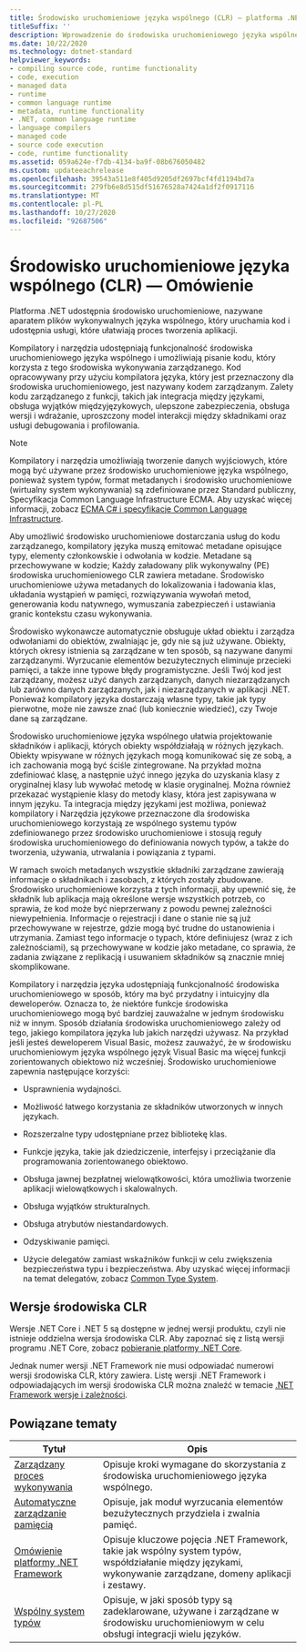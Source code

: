 ```yaml
---
title: Środowisko uruchomieniowe języka wspólnego (CLR) — platforma .NET
titleSuffix: ''
description: Wprowadzenie do środowiska uruchomieniowego języka wspólnego (CLR),. Środowisko uruchomieniowe w sieci. Środowisko CLR uruchamia kod i udostępnia usługi, które ułatwiają tworzenie procesów programistycznych.
ms.date: 10/22/2020
ms.technology: dotnet-standard
helpviewer_keywords:
- compiling source code, runtime functionality
- code, execution
- managed data
- runtime
- common language runtime
- metadata, runtime functionality
- .NET, common language runtime
- language compilers
- managed code
- source code execution
- code, runtime functionality
ms.assetid: 059a624e-f7db-4134-ba9f-08b676050482
ms.custom: updateeachrelease
ms.openlocfilehash: 39543a511e8f405d9205df2697bcf4fd1194bd7a
ms.sourcegitcommit: 279fb6e8d515df51676528a7424a1df2f0917116
ms.translationtype: MT
ms.contentlocale: pl-PL
ms.lasthandoff: 10/27/2020
ms.locfileid: "92687506"
---
```

# <a name="common-language-runtime-clr-overview"></a>Środowisko uruchomieniowe języka wspólnego (CLR) — Omówienie

Platforma .NET udostępnia środowisko uruchomieniowe, nazywane aparatem plików wykonywalnych języka wspólnego, który uruchamia kod i udostępnia usługi, które ułatwiają proces tworzenia aplikacji.

Kompilatory i narzędzia udostępniają funkcjonalność środowiska uruchomieniowego języka wspólnego i umożliwiają pisanie kodu, który korzysta z tego środowiska wykonywania zarządzanego. Kod opracowywany przy użyciu kompilatora języka, który jest przeznaczony dla środowiska uruchomieniowego, jest nazywany kodem zarządzanym. Zalety kodu zarządzanego z funkcji, takich jak integracja między językami, obsługa wyjątków międzyjęzykowych, ulepszone zabezpieczenia, obsługa wersji i wdrażanie, uproszczony model interakcji między składnikami oraz usługi debugowania i profilowania.

> [!NOTE]
> Kompilatory i narzędzia umożliwiają tworzenie danych wyjściowych, które mogą być używane przez środowisko uruchomieniowe języka wspólnego, ponieważ system typów, format metadanych i środowisko uruchomieniowe (wirtualny system wykonywania) są zdefiniowane przez Standard publiczny, Specyfikacja Common Language Infrastructure ECMA. Aby uzyskać więcej informacji, zobacz [ECMA C# i specyfikacje Common Language Infrastructure](https://visualstudio.microsoft.com/license-terms/ecma-c-common-language-infrastructure-standards/).

Aby umożliwić środowisko uruchomieniowe dostarczania usług do kodu zarządzanego, kompilatory języka muszą emitować metadane opisujące typy, elementy członkowskie i odwołania w kodzie. Metadane są przechowywane w kodzie; Każdy załadowany plik wykonywalny (PE) środowiska uruchomieniowego CLR zawiera metadane. Środowisko uruchomieniowe używa metadanych do lokalizowania i ładowania klas, układania wystąpień w pamięci, rozwiązywania wywołań metod, generowania kodu natywnego, wymuszania zabezpieczeń i ustawiania granic kontekstu czasu wykonywania.

Środowisko wykonawcze automatycznie obsługuje układ obiektu i zarządza odwołaniami do obiektów, zwalniając je, gdy nie są już używane. Obiekty, których okresy istnienia są zarządzane w ten sposób, są nazywane danymi zarządzanymi. Wyrzucanie elementów bezużytecznych eliminuje przecieki pamięci, a także inne typowe błędy programistyczne. Jeśli Twój kod jest zarządzany, możesz użyć danych zarządzanych, danych niezarządzanych lub zarówno danych zarządzanych, jak i niezarządzanych w aplikacji .NET. Ponieważ kompilatory języka dostarczają własne typy, takie jak typy pierwotne, może nie zawsze znać (lub koniecznie wiedzieć), czy Twoje dane są zarządzane.

Środowisko uruchomieniowe języka wspólnego ułatwia projektowanie składników i aplikacji, których obiekty współdziałają w różnych językach. Obiekty wpisywane w różnych językach mogą komunikować się ze sobą, a ich zachowania mogą być ściśle zintegrowane. Na przykład można zdefiniować klasę, a następnie użyć innego języka do uzyskania klasy z oryginalnej klasy lub wywołać metodę w klasie oryginalnej. Można również przekazać wystąpienie klasy do metody klasy, która jest zapisywana w innym języku. Ta integracja między językami jest możliwa, ponieważ kompilatory i Narzędzia językowe przeznaczone dla środowiska uruchomieniowego korzystają ze wspólnego systemu typów zdefiniowanego przez środowisko uruchomieniowe i stosują reguły środowiska uruchomieniowego do definiowania nowych typów, a także do tworzenia, używania, utrwalania i powiązania z typami.

W ramach swoich metadanych wszystkie składniki zarządzane zawierają informacje o składnikach i zasobach, z których zostały zbudowane. Środowisko uruchomieniowe korzysta z tych informacji, aby upewnić się, że składnik lub aplikacja mają określone wersje wszystkich potrzeb, co sprawia, że kod może być nieprzerwany z powodu pewnej zależności niewypełnienia. Informacje o rejestracji i dane o stanie nie są już przechowywane w rejestrze, gdzie mogą być trudne do ustanowienia i utrzymania. Zamiast tego informacje o typach, które definiujesz (wraz z ich zależnościami), są przechowywane w kodzie jako metadane, co sprawia, że zadania związane z replikacją i usuwaniem składników są znacznie mniej skomplikowane.

Kompilatory i narzędzia języka udostępniają funkcjonalność środowiska uruchomieniowego w sposób, który ma być przydatny i intuicyjny dla deweloperów. Oznacza to, że niektóre funkcje środowiska uruchomieniowego mogą być bardziej zauważalne w jednym środowisku niż w innym. Sposób działania środowiska uruchomieniowego zależy od tego, jakiego kompilatora języka lub jakich narzędzi używasz. Na przykład jeśli jesteś deweloperem Visual Basic, możesz zauważyć, że w środowisku uruchomieniowym języka wspólnego język Visual Basic ma więcej funkcji zorientowanych obiektowo niż wcześniej. Środowisko uruchomieniowe zapewnia następujące korzyści:

- Usprawnienia wydajności.

- Możliwość łatwego korzystania ze składników utworzonych w innych językach.

- Rozszerzalne typy udostępniane przez bibliotekę klas.

- Funkcje języka, takie jak dziedziczenie, interfejsy i przeciążanie dla programowania zorientowanego obiektowo.

- Obsługa jawnej bezpłatnej wielowątkowości, która umożliwia tworzenie aplikacji wielowątkowych i skalowalnych.

- Obsługa wyjątków strukturalnych.

- Obsługa atrybutów niestandardowych.

- Odzyskiwanie pamięci.

- Użycie delegatów zamiast wskaźników funkcji w celu zwiększenia bezpieczeństwa typu i bezpieczeństwa. Aby uzyskać więcej informacji na temat delegatów, zobacz [Common Type System](base-types/common-type-system.md).

## <a name="clr-versions"></a>Wersje środowiska CLR

Wersje .NET Core i .NET 5 są dostępne w jednej wersji produktu, czyli nie istnieje oddzielna wersja środowiska CLR. Aby zapoznać się z listą wersji programu .NET Core, zobacz [pobieranie platformy .NET Core](https://dotnet.microsoft.com/download/dotnet-core).

Jednak numer wersji .NET Framework nie musi odpowiadać numerowi wersji środowiska CLR, który zawiera. Listę wersji .NET Framework i odpowiadających im wersji środowiska CLR można znaleźć w temacie [.NET Framework wersje i zależności](../framework/migration-guide/versions-and-dependencies.md).

## <a name="related-topics"></a>Powiązane tematy

|Tytuł|Opis|
|-----------|-----------------|
|[Zarządzany proces wykonywania](managed-execution-process.md)|Opisuje kroki wymagane do skorzystania z środowiska uruchomieniowego języka wspólnego.|
|[Automatyczne zarządzanie pamięcią](automatic-memory-management.md)|Opisuje, jak moduł wyrzucania elementów bezużytecznych przydziela i zwalnia pamięć.|
|[Omówienie platformy .NET Framework](../framework/get-started/overview.md)|Opisuje kluczowe pojęcia .NET Framework, takie jak wspólny system typów, współdziałanie między językami, wykonywanie zarządzane, domeny aplikacji i zestawy.|
|[Wspólny system typów](./base-types/common-type-system.md)|Opisuje, w jaki sposób typy są zadeklarowane, używane i zarządzane w środowisku uruchomieniowym w celu obsługi integracji wielu języków.|
